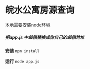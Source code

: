 # 皖水公寓房源查询

本地需要安装node环境

##### 把app.js 中邮箱替换成你自己的邮箱地址

**安装**
``` npm install ```

**运行**
``` node app.js ```
